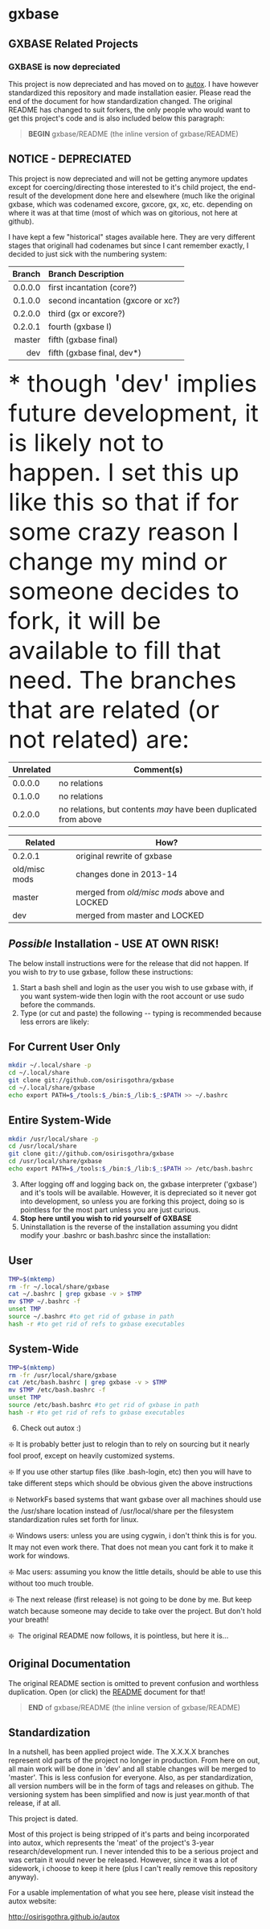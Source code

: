 <h1>gxbase</h1>
<h2>GXBASE Related Projects</h2>
<h3>GXBASE is now depreciated</h3>

This project is now depreciated and has moved on to [autox](http://osirisgothra.github.io/autox). I have however
standardized this repository and made installation easier. Please read the end
of the document for how standardization changed. The original README has changed
to suit forkers, the only people who would want to get this project's code
and is also included below this paragraph:

> **BEGIN** gxbase/README (the inline version of gxbase/README)


NOTICE - DEPRECIATED
--------------------

This project is now depreciated and will not be getting
anymore updates except for coercing/directing those interested
to it's child project, the end-result of the development done 
here and elsewhere (much like the original gxbase, which was
codenamed excore, gxcore, gx, xc, etc. depending on where it
was at that time (most of which was on gitorious, not here at
github).

I have kept a few "historical" stages available here. They are
very different stages that originall had codenames but since I
cant remember exactly, I decided to just sick with the numbering
system:

| Branch | Branch Description
| -----: | :----------------------------------------------------- |
|0.0.0.0 | first incantation (core?)                              |
|0.1.0.0 | second incantation (gxcore or xc?)                     |
|0.2.0.0 | third (gx or excore?)                                  |
|0.2.0.1 | fourth (gxbase I)                                      |
|master  | fifth (gxbase final)                                   |
|dev     | fifth (gxbase final, dev*)                             |

<font size=8>
* though 'dev' implies future development, it is likely not to happen. I set this up like this so that if for some
crazy reason I change my mind or someone decides to fork, it will be available to fill that need. The branches that
are related (or not related) are:
</font>

Unrelated | Comment(s)
----------|-----------------------------------------------------------------------------------------
0.0.0.0   | no relations
0.1.0.0   | no relations
0.2.0.0   | no relations, but contents *may* have been duplicated from above


Related      | How?
-------------|--------------------------------------------------------------------------------------------------------------
0.2.0.1      |original rewrite of gxbase
old/misc mods|changes done in 2013-14
master       |merged from *old/misc mods* above and LOCKED
dev          |merged from master and LOCKED


*Possible* Installation - USE AT OWN RISK!
----------------------------------------------------------------------------------------------------------------------------

The below install instructions were for the release that did not happen. If you wish to *try* to use gxbase, follow
these instructions:

1)	Start a bash shell and login as the user you wish to use gxbase with, if you want system-wide then login with the root account or use sudo before the commands.
2)	Type (or cut and paste) the following -- typing is recommended because less errors are likely:

For Current User Only
---------------------

```bash
mkdir ~/.local/share -p
cd ~/.local/share
git clone git://github.com/osirisgothra/gxbase
cd ~/.local/share/gxbase
echo export PATH=$_/tools:$_/bin:$_/lib:$_:$PATH >> ~/.bashrc
```

Entire System-Wide
------------------

```bash
mkdir /usr/local/share -p
cd /usr/local/share
git clone git://github.com/osirisgothra/gxbase
cd /usr/local/share/gxbase
echo export PATH=$_/tools:$_/bin:$_/lib:$_:$PATH >> /etc/bash.bashrc
```
	
3)	After logging off and logging back on, the gxbase interpreter ('gxbase') and it's tools will be available. However, it is depreciated so it never got into development, so unless you are forking this project, doing so is pointless for the most part unless you are just curious.
4)	**Stop here until you wish to rid yourself of GXBASE**
5)	Uninstallation is the reverse of the installation assuming you didnt modify your .bashrc or bash.bashrc since the installation:

User
----

```bash
TMP=$(mktemp)
rm -fr ~/.local/share/gxbase
cat ~/.bashrc | grep gxbase -v > $TMP
mv $TMP ~/.bashrc -f
unset TMP
source ~/.bashrc #to get rid of gxbase in path
hash -r #to get rid of refs to gxbase executables
```

System-Wide
-----------

```bash
TMP=$(mktemp)
rm -fr /usr/local/share/gxbase
cat /etc/bash.bashrc | grep gxbase -v > $TMP
mv $TMP /etc/bash.bashrc -f
unset TMP
source /etc/bash.bashrc #to get rid of gxbase in path
hash -r #to get rid of refs to gxbase executables
```

6)	Check out autox :)


:sparkle:&nbsp;It is probably better just to relogin than to rely on sourcing but
it nearly fool proof, except on heavily customized systems.

:sparkle:&nbsp;If you use other startup files (like .bash-login, etc) then you will
have to take different steps which should be obvious given the above instructions

:sparkle:&nbsp;NetworkFs based systems that want gxbase over all machines should use
the /usr/share location instead of /usr/local/share per the filesystem standardization
rules set forth for linux.

:sparkle:&nbsp;Windows users: unless you are using cygwin, i don't think this is
for you. It may not even work there. That does not mean you cant fork it to make
it work for windows.

:sparkle:&nbsp;Mac users: assuming you know the little details, should be able to
use this without too much trouble.

:sparkle:&nbsp;The next release (first release) is not going to be done by me. But keep
watch because someone may decide to take over the project. But don't hold your breath!

:sparkle:&nbsp; The original README now follows, it is pointless, but here it is...


Original Documentation
----------------------------------------------------------------------
The original README section is omitted to prevent confusion and worthless
duplication. Open (or click) the [README](http://github.com/osirisgothra/gxbase/blob/master/README) document for that!

> **END** of gxbase/README (the inline version of gxbase/README)


Standardization
---------------

In a nutshell, has been applied project wide. The X.X.X.X branches represent old parts of the project
no longer in production. From here on out, all main work will be done in 'dev' and all stable changes will be 
merged to 'master'. This is less confusion for everyone. Also, as per standardization, all version numbers will be in
the form of tags and releases on github. The versioning system has been simplified and now is just year.month of that
release, if at all.

This project is dated.

Most of this project is being stripped of it's parts and being incorporated into autox, which represents the 'meat'
of the project's 3-year research/development run. I never intended this to be a serious project and was certain
it would never be released. However, since it was a lot of sidework, i choose to keep it here (plus I can't really
remove this repository anyway).

For a usable implementation of what you see here, please visit instead the autox website:

http://osirisgothra.github.io/autox


